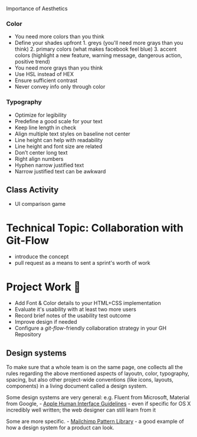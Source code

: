 Importance of Aesthetics
### Color
- You need more colors than you think
- Define your shades upfront
		1. greys (you'll need more grays than you think)
		2. primary colors (what makes facebook feel blue)
		3. accent colors (highlight a new feature, warning message, dangerous action, positive trend)
- You need more grays than you think
- Use HSL instead of HEX
- Ensure sufficient contrast
- Never convey info only through color


### Typography
- Optimize for legibility
- Predefine a good scale for your text
- Keep line length in check
- Align multiple text styles on baseline not center
- Line height can help with readability
- Line height and font size are related
- Don’t center long text
- Right align numbers
- Hyphen narrow justified text
- Narrow justified text can be awkward


## Class Activity
- UI comparison game


# Technical Topic: Collaboration with Git-Flow
- introduce the concept
- pull request as a means to sent a sprint's worth of work



# Project Work 👬
- Add Font & Color details to your HTML+CSS implementation
- Evaluate it's usability with at least two more users
- Record brief notes of the usability test outcome 
- Improve design if needed
- Configure a *git-flow*-friendly collaboration strategy in your GH Repository

## Design systems

To make sure that a whole team is on the same page, one collects all the rules 
regarding the above mentioned aspects of layoutn, color, typography, spacing, but also other project-wide conventions (like icons, layouts, components) 
in a living document called a design system. 

Some design systems are very general: e.g. Fluent from Microsoft, Material from Google, - [Apple Human Interface Guidelines](https://developer.apple.com/design/human-interface-guidelines/) - even if specific for OS X incredibly well written; the web designer can still learn from it

Some are more specific. - [Mailchimp Pattern Library](http://ux.mailchimp.com/patterns/helpers) - a good example of how a design system for a product can look.